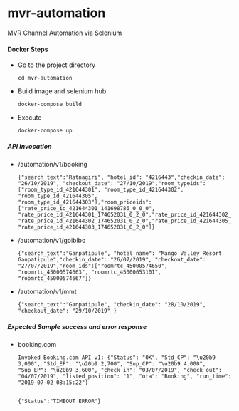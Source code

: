 # mvr-automation
MVR Channel Automation via Selenium

#### Docker Steps
- Go to the project directory
  ```
  cd mvr-automation
  ```
- Build image and selenium hub
  ```
  docker-compose build
  ```
- Execute
  ```
  docker-compose up
  ```

##### API Invocation

- /automation/v1/booking
  ```
  {"search_text":"Ratnagiri", "hotel_id": "4216443","checkin_date": "26/10/2019", "checkout_date": "27/10/2019","room_typeids":["room_type_id_421644301", "room_type_id_421644302", "room_type_id_421644305", "room_type_id_421644303"],"room_priceids":["rate_price_id_421644301_141698786_0_0_0", "rate_price_id_421644301_174652031_0_2_0","rate_price_id_421644302_141698786_0_0_0", "rate_price_id_421644302_174652031_0_2_0","rate_price_id_421644305_174652031_4_2_0", "rate_price_id_421644303_174652031_0_2_0"]}
  ```

- /automation/v1/goibibo
    ```
  {"search_text":"Ganpatipule", "hotel_name": "Mango Valley Resort Ganpatipule","checkin_date": "26/07/2019", "checkout_date": "27/07/2019","room_ids":["roomrtc_45000574650", "roomrtc_45000574663", "roomrtc_45000653101", "roomrtc_45000574667"]}
   ```

- /automation/v1/mmt
  ```
  {"search_text":"Ganpatipule", "checkin_date": "28/10/2019", "checkout_date": "29/10/2019" }
  ```
##### Expected Sample success and error response
- booking.com
  ```
  Invoked Booking.com API v1: {"Status": "OK", "Std_CP": "\u20b9 3,000", "Std_EP": "\u20b9 2,700", "Sup_CP": "\u20b9 4,000", "Sup_EP": "\u20b9 3,600", "check_in": "03/07/2019", "check_out": "04/07/2019", "listed_position": "1", "ota": "Booking", "run_time": "2019-07-02 08:15:22"}
  
  
  {"Status":"TIMEOUT ERROR"}
  ```
